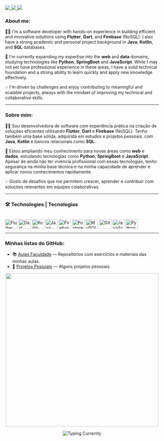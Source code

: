 
<div> 
  <a href="https://www.linkedin.com/in/stefani-luvizotto-36025427b/" target="_blank">
    <img src="https://img.shields.io/badge/LinkedIn-0077B5?style=for-the-badge&logo=linkedin&logoColor=white">
  </a>
  <a href="mailto:stefani292005@gmail.com" target="_blank">
    <img src="https://img.shields.io/badge/Gmail-D14836?style=for-the-badge&logo=gmail&logoColor=white">
  </a> 
  <a href="https://gist.github.com/Sluvizottodev" target="_blank">
    <img src="https://img.shields.io/badge/Gist-181717?style=for-the-badge&logo=github&logoColor=white">
  </a>
</div>

### About me:

👩‍💻 I'm a software developer with hands-on experience in building efficient and innovative solutions using **Flutter**, **Dart**, and **Firebase** (NoSQL). I also have a strong academic and personal project background in **Java**, **Kotlin**, and **SQL** databases.

🚀 I'm currently expanding my expertise into the **web** and **data** domains, studying technologies like **Python**, **SpringBoot** and **JavaScript**. While I may not yet have professional experience in these areas, I have a solid technical foundation and a strong ability to learn quickly and apply new knowledge effectively.

💡 I'm driven by challenges and enjoy contributing to meaningful and scalable projects, always with the mindset of improving my technical and collaborative skills.

---

### Sobre mim:

👩‍💻 Sou desenvolvedora de software com experiência prática na criação de soluções eficientes utilizando **Flutter**, **Dart** e **Firebase** (NoSQL). Tenho também uma base sólida, adquirida em estudos e projetos pessoais, com **Java**, **Kotlin** e bancos relacionais como **SQL**.

🚀 Estou ampliando meu conhecimento para novas áreas como **web** e **dados**, estudando tecnologias como **Python**, **SpringBoot** e **JavaScript**. Apesar de ainda não ter vivência profissional com essas tecnologias, tenho segurança na minha base técnica e na minha capacidade de aprender e aplicar novos conhecimentos rapidamente.

💡 Gosto de desafios que me permitem crescer, aprender e contribuir com soluções relevantes em equipes colaborativas.

---

### 🛠️ Technologies | Tecnologias

<div style="display: inline_block"><br>
  <img align="center" alt="Flutter"    height="30" width="40"
       src="https://cdn.jsdelivr.net/gh/devicons/devicon@latest/icons/flutter/flutter-original.svg" />
  <img align="center" alt="Dart"       height="30" width="40"
       src="https://cdn.jsdelivr.net/gh/devicons/devicon@latest/icons/dart/dart-original.svg" />
  <img align="center" alt="Kotlin"     height="30" width="40"
       src="https://cdn.jsdelivr.net/gh/devicons/devicon@latest/icons/kotlin/kotlin-original.svg" />
  <img align="center" alt="Java"       height="30" width="40"
       src="https://cdn.jsdelivr.net/gh/devicons/devicon@latest/icons/java/java-original.svg" />
  <img align="center" alt="Firebase"   height="30" width="40"
       src="https://cdn.jsdelivr.net/gh/devicons/devicon@latest/icons/firebase/firebase-plain.svg" />
  <img align="center" alt="PostgreSQL" height="30" width="40"
       src="https://cdn.jsdelivr.net/gh/devicons/devicon@latest/icons/postgresql/postgresql-original.svg" />
  <img align="center" alt="MySQL"      height="30" width="40"
       src="https://cdn.jsdelivr.net/gh/devicons/devicon@latest/icons/mysql/mysql-original.svg" />
  <img align="center" alt="Git"        height="30" width="40"
       src="https://cdn.jsdelivr.net/gh/devicons/devicon@latest/icons/git/git-original.svg" />
  <img align="center" alt="JavaScript" height="30" width="40"
       src="https://cdn.jsdelivr.net/gh/devicons/devicon@latest/icons/javascript/javascript-original.svg" />
  <img align="center" alt="Python"     height="30" width="40"
       src="https://cdn.jsdelivr.net/gh/devicons/devicon@latest/icons/python/python-original.svg" />
</div>

---


### Minhas listas do GitHub:

- 📚 [Aulas Faculdade](https://github.com/stars/Sluvizottodev/lists/aulas-faculdade-facul-exe) — Repositórios com exercícios e materiais das minhas aulas.
- 🚀 [Projetos Pessoais](https://github.com/stars/Sluvizottodev/lists/projetos) — Alguns projetos pessoais.

<p align="center">
  <img src="https://media.giphy.com/media/LMcB8XospGZO8UQq87/giphy.gif" width="500"/>
</p>

<!-- Currently section with typing animation -->
<p align="center">
  <img 
    src="https://readme-typing-svg.demolab.com?font=Fira+Code&pause=1000&color=F7CDE4&width=500&center=true&vCenter=true&size=18&lines=Estudando+AWS+Cloud+Practitioner;Buscando+est%C3%A1gio+em+TI;Projetos+pessoais+em+foco;Tech+com+prop%C3%B3sito+%E2%9D%A4%EF%B8%8F;Crescendo+um+pouco+todos+os+dias"
    alt="Typing Currently"
  />
</p>



